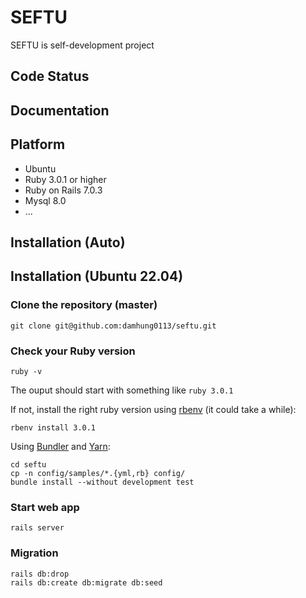# SEFTU

SEFTU is self-development project

## Code Status

## Documentation

## Platform

- Ubuntu
- Ruby 3.0.1 or higher
- Ruby on Rails 7.0.3
- Mysql 8.0
- ...

## Installation (Auto)

## Installation (Ubuntu 22.04)
### Clone the repository (master)

```shell
git clone git@github.com:damhung0113/seftu.git
```

### Check your Ruby version

```shell
ruby -v
```

The ouput should start with something like `ruby 3.0.1`

If not, install the right ruby version using [rbenv](https://github.com/rbenv/rbenv) (it could take a while):

```shell
rbenv install 3.0.1
```
Using [Bundler](https://github.com/bundler/bundler) and [Yarn](https://github.com/yarnpkg/yarn):

```shell
cd seftu
cp -n config/samples/*.{yml,rb} config/
bundle install --without development test
```

### Start web app
```shell
rails server
```

### Migration

```shell
rails db:drop
rails db:create db:migrate db:seed
```
